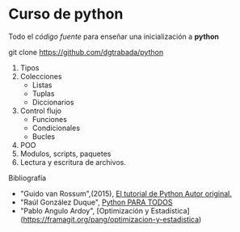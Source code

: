 # Curso de python

Todo el *código fuente* para enseñar una inicialización a  **python**

git clone https://github.com/dgtrabada/python

1. Tipos  
2. Colecciones
    - Listas
    - Tuplas
    - Diccionarios
3. Control flujo
    - Funciones
    - Condicionales
    - Bucles
4. POO  
5. Modulos, scripts, paquetes  
6. Lectura y escritura de archivos.

Bibliografía
 - "Guido van Rossum",(2015), [El tutorial de Python Autor original.](https://argentinaenpython.com/quiero-aprender-python/TutorialPython3.pdf)
 - "Raúl González Duque", [Python PARA TODOS](http://mundogeek.net/tutorial-python/)
 - "Pablo Angulo Ardoy", [Optimización y Estadística] (https://framagit.org/pang/optimizacion-y-estadistica)
